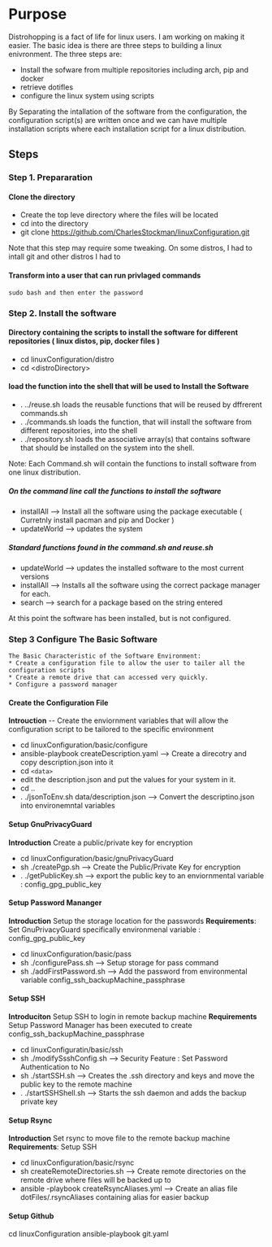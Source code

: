 # Purpose

Distrohopping is a fact of life for linux users.  I am working on making it easier.  The basic idea is there are three steps 
to building a linux enivronment.  The three steps are:

* Install the sofware from multiple repositories including arch, pip and docker
* retrieve dotifles
* configure the linux system using scripts

By Separating the intallation of the software from the configuration, the configuration script(s) are written once and we can have multiple installation scripts where each installation script for a linux distribution.		

## Steps

### Step 1. Prepararation
#### Clone the directory

* Create the top leve directory where the files will be located
* cd into the directory
* git clone https://github.com/CharlesStockman/linuxConfiguration.git
	
Note that this step may require some tweaking. On some distros, I had to intall git and other distros I had to 
	
#### Transform into a user that can run privlaged commands
	sudo bash and then enter the password
	
### Step 2. Install the software 
#### Directory containing the scripts to install the software for different repositories ( linux distos, pip, docker files )
* cd linuxConfiguration/distro
* cd \<distroDirectory\>
			
#### load the function into the shell that will be used to Install the Software
* . ../reuse.sh			loads the reusable functions that will be reused by dffrerent commands.sh 
* . ./commands.sh		loads the function, that will install the software from different repositories, into the shell
* . ./repository.sh		loads the associative array(s) that contains software that should be installed on the system into the shell.

Note: Each Command.sh will contain the functions to install software from one linux distribution.

##### On the command line call the functions to install the software
* installAll 			--> Install all the software using the package executable ( Curretnly install pacman and pip and Docker )
* updateWorld			--> updates the system

##### Standard functions found in the command.sh and reuse.sh
* updateWorld			--> updates the installed software to the most current versions
* installAll			--> Installs all the software using the correct package manager for each.
* search 			--> search for a package based on the string entered

At this point the software has been installed, but is not configured.

### Step 3 Configure The Basic Software

	The Basic Characteristic of the Software Environment:
	* Create a configuration file to allow the user to tailer all the configuration scripts
	* Create a remote drive that can accessed very quickly.
	* Configure a password manager
	
#### Create the Configuration File
**Introuction** -- Create the enviornment variables that will allow the configuration script to be tailored to the specific environment

* cd linuxConfiguration/basic/configure
* ansible-playbook createDescription.yaml			--> Create a direcotry and copy description.json into it 
* cd `<data>`
* edit the description.json and put the values for your system in it.
* cd ..
* . ./jsonToEnv.sh data/description.json 			--> Convert the descriptino.json into environemntal variables

#### Setup GnuPrivacyGuard
**Introduction** Create a public/private key for encryption
* cd linuxConfiguration/basic/gnuPrivacyGuard
* sh ./createPgp.sh						--> Create the Public/Private Key for encryption
* . ./getPublicKey.sh						--> export the public key to an enviornmental variable : config_gpg_public_key

#### Setup Password Mananger
**Introduction** Setup the storage location for the passwords
**Requirements**: Set GnuPrivacyGuard specifically environmenal variable : config_gpg_public_key
* cd linuxConfiguration/basic/pass
* sh ./configurePass.sh			--> Setup storage for pass command
* sh ./addFirstPassword.sh		--> Add the password from environmental variable config_ssh_backupMachine_passphrase

#### Setup SSH
**Introduciton** Setup SSH to login in remote backup machine
**Requirements** Setup Password Manager has been executed to create config_ssh_backupMachine_passphrase
* cd linuxConfiguratin/basic/ssh	 
* sh ./modifySsshConfig.sh		--> Security Feature : Set Password Authentication to No
* sh ./startSSH.sh			--> Creates the .ssh directory and keys and move the public key to the remote machine
* . ./startSSHShell.sh			--> Starts the ssh daemon and adds the backup private key

#### Setup Rsync
**Introduction** Set rsync to move file to the remote backup machine
**Requirements**: Setup SSH
* cd linuxConfiguration/basic/rsync
* sh createRemoteDirectories.sh 		--> Create remote directories on the remote drive where files will be backed up to
* ansible -playbook createRsyncAliases.yml	--> Create an alias file dotFiles/.rsyncAliases containing alias for easier backup

#### Setup Github
cd linuxConfiguration
ansible-playbook git.yaml



